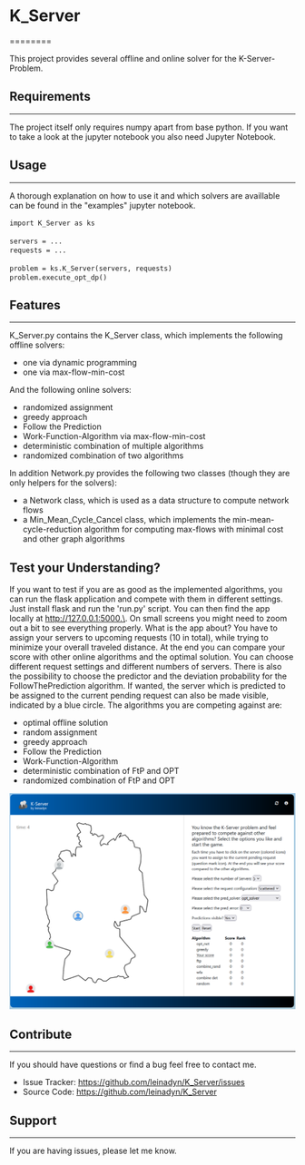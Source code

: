 # K_Server

========

This project provides several offline and online solver for the K-Server-Problem.

## Requirements

---

The project itself only requires numpy apart from base python. If you want to take a look at the jupyter notebook you also need Jupyter Notebook.

## Usage

---

A thorough explanation on how to use it and which solvers are availlable can be found in the "examples" jupyter notebook.

    import K_Server as ks

    servers = ...
    requests = ...

    problem = ks.K_Server(servers, requests)
    problem.execute_opt_dp()

## Features

---

K_Server.py contains the K_Server class, which implements the following offline solvers:

- one via dynamic programming
- one via max-flow-min-cost

And the following online solvers:

- randomized assignment
- greedy approach
- Follow the Prediction
- Work-Function-Algorithm via max-flow-min-cost
- deterministic combination of multiple algorithms
- randomized combination of two algorithms

In addition Network.py provides the following two classes (though they are only helpers for the solvers):

- a Network class, which is used as a data structure to compute network flows
- a Min_Mean_Cycle_Cancel class, which implements the min-mean-cycle-reduction algorithm for computing max-flows with minimal cost and other graph algorithms

## Test your Understanding?

If you want to test if you are as good as the implemented algorithms, you can run the flask application and compete with them in different settings.
Just install flask and run the 'run.py' script. You can then find the app locally at http://127.0.0.1:5000.\. On small screens you might need to zoom out a bit to see everything properly.
What is the app about? You have to assign your servers to upcoming requests (10 in total), while trying to minimize your overall traveled distance. At the end you can compare your score with other online algorithms and the optimal solution. You can choose different request settings and different numbers of servers. There is also the possibility to choose the predictor and the deviation probability for the FollowThePrediction algorithm. If wanted, the server which is predicted to be assigned to the current pending request can also be made visible, indicated by a blue circle. The algorithms you are competing against are:
- optimal offline solution
- random assignment
- greedy approach
- Follow the Prediction
- Work-Function-Algorithm
- deterministic combination of FtP and OPT
- randomized combination of FtP and OPT

![screenshot of the application](/application/static/images/Screenshot.png "Screenshot of the application")

## Contribute

---

If you should have questions or find a bug feel free to contact me.

- Issue Tracker: https://github.com/leinadyn/K_Server/issues
- Source Code: https://github.com/leinadyn/K_Server

## Support

---

If you are having issues, please let me know.
